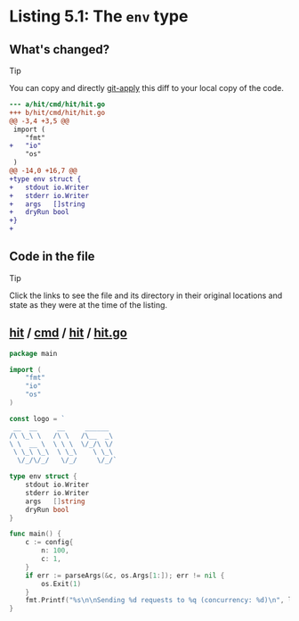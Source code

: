 # Listing 5.1: The `env` type

## What's changed?

> [!TIP]
> You can copy and directly [git-apply](https://tldr.inbrowser.app/pages/common/git-apply) this diff to your local copy of the code.

```diff
--- a/hit/cmd/hit/hit.go
+++ b/hit/cmd/hit/hit.go
@@ -3,4 +3,5 @@
 import (
 	"fmt"
+	"io"
 	"os"
 )
@@ -14,0 +16,7 @@
+type env struct {
+	stdout io.Writer
+	stderr io.Writer
+	args   []string
+	dryRun bool
+}
+

```
## Code in the file

> [!TIP]
> Click the links to see the file and its directory in their original locations and state as they were at the time of the listing.

## [hit](https://github.com/inancgumus/gobyexample/blob/bfd46a3bbe3047c6cb77820ee397ec55e5281252/hit) / [cmd](https://github.com/inancgumus/gobyexample/blob/bfd46a3bbe3047c6cb77820ee397ec55e5281252/hit/cmd) / [hit](https://github.com/inancgumus/gobyexample/blob/bfd46a3bbe3047c6cb77820ee397ec55e5281252/hit/cmd/hit) / [hit.go](https://github.com/inancgumus/gobyexample/blob/bfd46a3bbe3047c6cb77820ee397ec55e5281252/hit/cmd/hit/hit.go)

```go
package main

import (
	"fmt"
	"io"
	"os"
)

const logo = `
 __  __     __     ______
/\ \_\ \   /\ \   /\__  _\
\ \  __ \  \ \ \  \/_/\ \/
 \ \_\ \_\  \ \_\    \ \_\
  \/_/\/_/   \/_/     \/_/`

type env struct {
	stdout io.Writer
	stderr io.Writer
	args   []string
	dryRun bool
}

func main() {
	c := config{
		n: 100,
		c: 1,
	}
	if err := parseArgs(&c, os.Args[1:]); err != nil {
		os.Exit(1)
	}
	fmt.Printf("%s\n\nSending %d requests to %q (concurrency: %d)\n", logo, c.n, c.url, c.c)
}
```

